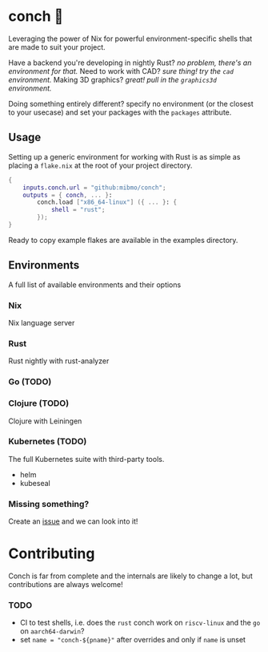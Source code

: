 [issues]: https://github.com/mibmo/conch/issues
[issues-new]: https://github.com/mibmo/conch/issues/new

# conch 🐚
Leveraging the power of Nix for powerful environment-specific shells
that are made to suit your project.

Have a backend you're developing in nightly Rust? _no problem, there's an environment for that._
Need to work with CAD? _sure thing! try the `cad` environment._
Making 3D graphics? _great! pull in the `graphics3d` environment._

Doing something entirely different?
specify no environment (or the closest to your usecase) and set your packages with the `packages` attribute.

## Usage
Setting up a generic environment for working with Rust is as simple as 
placing a `flake.nix` at the root of your project directory.
```nix
{
    inputs.conch.url = "github:mibmo/conch";
    outputs = { conch, ... }:
        conch.load ["x86_64-linux"] ({ ... }: {
            shell = "rust";
        });
}
```

Ready to copy example flakes are available in the examples directory.

## Environments
A full list of available environments and their options

### Nix
Nix language server

### Rust
Rust nightly with rust-analyzer

### Go (TODO)

### Clojure (TODO)
Clojure with Leiningen

### Kubernetes (TODO)
The full Kubernetes suite with third-party tools.
- helm
- kubeseal

### Missing something?
Create an [issue][issues-new] and we can look into it!

# Contributing
Conch is far from complete and the internals are likely to change a lot, but contributions are always welcome!

### TODO
- CI to test shells, i.e. does the `rust` conch work on `riscv-linux` and the `go` on `aarch64-darwin`?
- set `name = "conch-${pname}"` after overrides and only if `name` is unset
